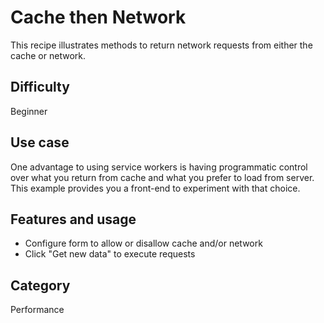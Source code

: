 # Cache then Network

This recipe illustrates methods to return network requests from either the cache or network.

## Difficulty
Beginner

## Use case
One advantage to using service workers is having programmatic control over what you return from cache and what you prefer to load from server.  This example provides you a front-end to experiment with that choice.

## Features and usage

- Configure form to allow or disallow cache and/or network
- Click "Get new data" to execute requests

## Category
Performance
